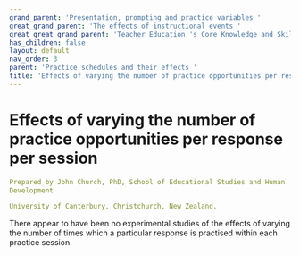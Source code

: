 ```yaml
---
grand_parent: 'Presentation, prompting and practice variables '
great_grand_parent: 'The effects of instructional events '
great_great_grand_parent: 'Teacher Education''s Core Knowledge and Skills.'
has_children: false
layout: default
nav_order: 3
parent: 'Practice schedules and their effects '
title: 'Effects of varying the number of practice opportunities per response per session '
---
```

# Effects of varying the number of practice opportunities per response per session


```yaml
Prepared by John Church, PhD, School of Educational Studies and Human
Development

University of Canterbury, Christchurch, New Zealand.
```


There appear to have been no experimental studies of the effects of
varying the number of times which a particular response is practised
within each practice session.
